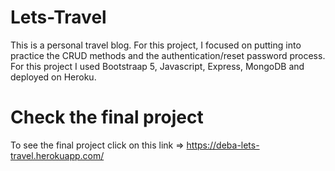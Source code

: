 # Lets-Travel

 This is a personal travel blog. For this project, I focused on putting into practice the CRUD methods and the authentication/reset password process. For this project I used Bootstraap 5, Javascript, Express, MongoDB and deployed on Heroku.
 
 
# Check the final project

To see the final project click on this link => 
https://deba-lets-travel.herokuapp.com/

